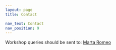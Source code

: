 ```yaml
---
layout: page
title: Contact

nav_text: Contact
nav_position: 9
---
```


Workshop queries should be sent to: [Marta Romeo](mailto:M.Romeo@hw.ac.uk)
